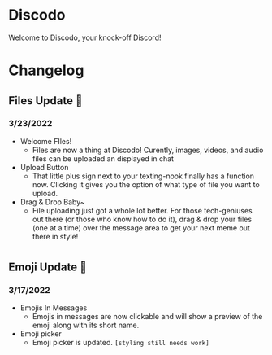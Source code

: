 # Discodo
Welcome to Discodo, your knock-off Discord!


# Changelog
## Files Update 📁
### 3/23/2022
- Welcome FIles!
	- Files are now a thing at Discodo! Curently, images, videos, and audio files can be uploaded an displayed in chat
-  Upload Button
	- That little plus sign next to your texting-nook finally has a function now. Clicking it gives you the option of what type of file you want to upload.
- Drag & Drop Baby~
	- File uploading just got a whole lot better. For those tech-geniuses out there (or those who know how to do it), drag & drop your files (one at a time) over the message area to get your next meme out there in style!
#
## Emoji Update 🎉
### 3/17/2022
- Emojis In Messages
	- Emojis in messages are now clickable and will show a preview of the emoji along with its short name.
-  Emoji picker
	- Emoji picker is updated. `[styling still needs work]`